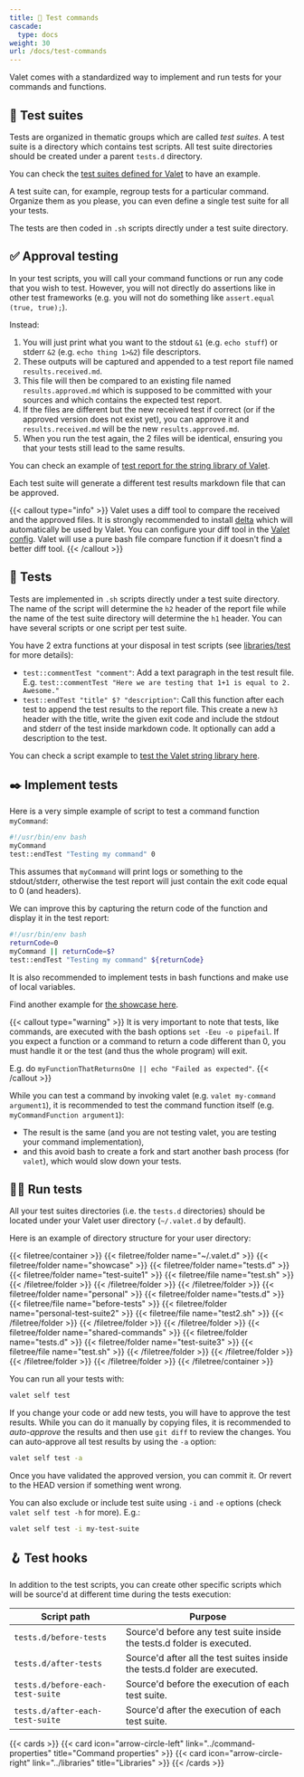 ```yaml
---
title: 🧪 Test commands
cascade:
  type: docs
weight: 30
url: /docs/test-commands
---
```


Valet comes with a standardized way to implement and run tests for your commands and functions.

## 🤵 Test suites

Tests are organized in thematic groups which are called _test suites_. A test suite is a directory which contains test scripts. All test suite directories should be created under a parent `tests.d` directory.

You can check the [test suites defined for Valet][valet-test-suites] to have an example.

A test suite can, for example, regroup tests for a particular command. Organize them as you please, you can even define a single test suite for all your tests.

The tests are then coded in `.sh` scripts directly under a test suite directory.

## ✅ Approval testing

In your test scripts, you will call your command functions or run any code that you wish to test. However, you will not directly do assertions like in other test frameworks (e.g. you will not do something like `assert.equal (true, true);`).

Instead:

1. You will just print what you want to the stdout `&1` (e.g. `echo stuff`) or stderr `&2` (e.g. `echo thing 1>&2`) file descriptors. 
2. These outputs will be captured and appended to a test report file named `results.received.md`. 
3. This file will then be compared to an existing file named `results.approved.md` which is supposed to be committed with your sources and which contains the expected test report. 
4. If the files are different but the new received test if correct (or if the approved version does not exist yet), you can approve it and `results.received.md` will be the new `results.approved.md`. 
5. When you run the test again, the 2 files will be identical, ensuring you that your tests still lead to the same results.

You can check an example of [test report for the string library of Valet][valet-string-tests-report].

Each test suite will generate a different test results markdown file that can be approved.

{{< callout type="info" >}}
Valet uses a diff tool to compare the received and the approved files. It is strongly recommended to install [delta](https://github.com/dandavison/delta) which will automatically be used by Valet. You can configure your diff tool in the [Valet config](../configuration/). Valet will use a pure bash file compare function if it doesn't find a better diff tool.
{{< /callout >}}

## 🧪 Tests

Tests are implemented in `.sh` scripts directly under a test suite directory. The name of the script will determine the `h2` header of the report file while the name of the test suite directory will determine the `h1` header. You can have several scripts or one script per test suite.

You have 2 extra functions at your disposal in test scripts (see [libraries/test][libraries-tests] for more details):

- `test::commentTest "comment"`: Add a text paragraph in the test result file. E.g. `test::commentTest "Here we are testing that 1+1 is equal to 2. Awesome."`
- `test::endTest "title" $? "description"`: Call this function after each test to append the test results to the report file. This create a new `h3` header with the title, write the given exit code and include the stdout and stderr of the test inside markdown code. It optionally can add a description to the test.

You can check a script example to [test the Valet string library here][valet-string-lib-tests].

## ✒️ Implement tests

Here is a very simple example of script to test a command function `myCommand`:

```bash {linenos=table,linenostart=1,filename="test.sh"}
#!/usr/bin/env bash
myCommand
test::endTest "Testing my command" 0
```

This assumes that `myCommand` will print logs or something to the stdout/stderr, otherwise the test report will just contain the exit code equal to 0 (and headers).

We can improve this by capturing the return code of the function and display it in the test report:

```bash {linenos=table,linenostart=1,filename="test.sh"}
#!/usr/bin/env bash
returnCode=0
myCommand || returnCode=$?
test::endTest "Testing my command" ${returnCode}
```

It is also recommended to implement tests in bash functions and make use of local variables.

Find another example for [the showcase here][showcase-tests].

{{< callout type="warning" >}}
It is very important to note that tests, like commands, are executed with the bash options `set -Eeu -o pipefail`. If you expect a function or a command to return a code different than 0, you must handle it or the test (and thus the whole program) will exit.

E.g. do `myFunctionThatReturnsOne || echo "Failed as expected"`.
{{< /callout >}}

While you can test a command by invoking valet (e.g. `valet my-command argument1`), it is recommended to test the command function itself (e.g. `myCommandFunction argument1`):

- The result is the same (and you are not testing valet, you are testing your command implementation),
- and this avoid bash to create a fork and start another bash process (for `valet`), which would slow down your tests.

## 🏃‍♂️ Run tests

All your test suites directories (i.e. the `tests.d` directories) should be located under your Valet user directory (`~/.valet.d` by default).

Here is an example of directory structure for your user directory:

{{< filetree/container >}}
  {{< filetree/folder name="~/.valet.d" >}}
    {{< filetree/folder name="showcase" >}}
      {{< filetree/folder name="tests.d" >}}
        {{< filetree/folder name="test-suite1" >}}
          {{< filetree/file name="test.sh" >}}
        {{< /filetree/folder >}}
      {{< /filetree/folder >}}
    {{< /filetree/folder >}}
    {{< filetree/folder name="personal" >}}
      {{< filetree/folder name="tests.d" >}}
        {{< filetree/file name="before-tests" >}}
        {{< filetree/folder name="personal-test-suite2" >}}
          {{< filetree/file name="test2.sh" >}}
        {{< /filetree/folder >}}
      {{< /filetree/folder >}}
    {{< /filetree/folder >}}
    {{< filetree/folder name="shared-commands" >}}
      {{< filetree/folder name="tests.d" >}}
        {{< filetree/folder name="test-suite3" >}}
          {{< filetree/file name="test.sh" >}}
        {{< /filetree/folder >}}
      {{< /filetree/folder >}}
    {{< /filetree/folder >}}
  {{< /filetree/folder >}}
{{< /filetree/container >}}

You can run all your tests with:

```bash
valet self test
```

If you change your code or add new tests, you will have to approve the test results. While you can do it manually by copying files, it is recommended to _auto-approve_ the results and then use `git diff` to review the changes. You can auto-approve all test results by using the `-a` option:

```bash
valet self test -a
```

Once you have validated the approved version, you can commit it. Or revert to the HEAD version if something went wrong.

You can also exclude or include test suite using `-i` and `-e` options (check `valet self test -h` for more). E.g.:

```bash
valet self test -i my-test-suite
```

## 🪝 Test hooks

In addition to the test scripts, you can create other specific scripts which will be source'd at different time during the tests execution:

| Script path | Purpose |
|-------------|---------|
| `tests.d/before-tests` | Source'd before any test suite inside the tests.d folder is executed. |
| `tests.d/after-tests` | Source'd after all the test suites inside the tests.d folder are executed. |
| `tests.d/before-each-test-suite` | Source'd before the execution of each test suite. |
| `tests.d/after-each-test-suite` | Source'd after the execution of each test suite. |

{{< cards >}}
  {{< card icon="arrow-circle-left" link="../command-properties" title="Command properties" >}}
  {{< card icon="arrow-circle-right" link="../libraries" title="Libraries" >}}
{{< /cards >}}

[valet-test-suites]: https://github.com/jcaillon/valet/tree/latest/tests.d
[valet-string-tests-report]: https://github.com/jcaillon/valet/blob/latest/tests.d/1003-lib-string/results.approved.md
[valet-string-lib-tests]: https://github.com/jcaillon/valet/blob/latest/tests.d/1003-lib-string/00.tests.sh
[showcase-tests]: https://github.com/jcaillon/valet/blob/latest/examples.d/showcase/tests.d/001-showcase-test-suite/00.tests.sh
[libraries-tests]: ../libraries/test